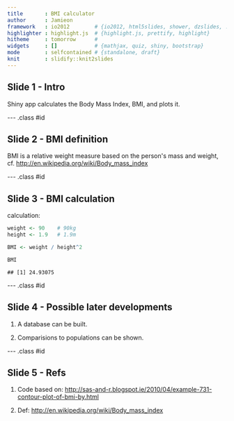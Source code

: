 ```yaml
---
title       : BMI calculator
author      : Jamieon
framework   : io2012        # {io2012, html5slides, shower, dzslides, ...}
highlighter : highlight.js  # {highlight.js, prettify, highlight}
hitheme     : tomorrow      # 
widgets     : []            # {mathjax, quiz, shiny, bootstrap}
mode        : selfcontained # {standalone, draft}
knit        : slidify::knit2slides
---
```


## Slide 1 - Intro

Shiny app calculates the Body Mass Index, BMI, and plots it.

--- .class #id 

## Slide 2 - BMI definition

BMI is a relative weight measure based on the person's mass and weight, cf. http://en.wikipedia.org/wiki/Body_mass_index

--- .class #id 

## Slide 3 - BMI calculation

calculation:


```r
weight <- 90    # 90kg
height <- 1.9   # 1.9m

BMI <- weight / height^2

BMI
```

```
## [1] 24.93075
```

--- .class #id 

## Slide 4 - Possible later developments

1. A database can be built.

2. Comparisions to populations can be shown. 


--- .class #id 

## Slide 5 - Refs


1. Code based on: http://sas-and-r.blogspot.ie/2010/04/example-731-contour-plot-of-bmi-by.html

2. Def: http://en.wikipedia.org/wiki/Body_mass_index
    

